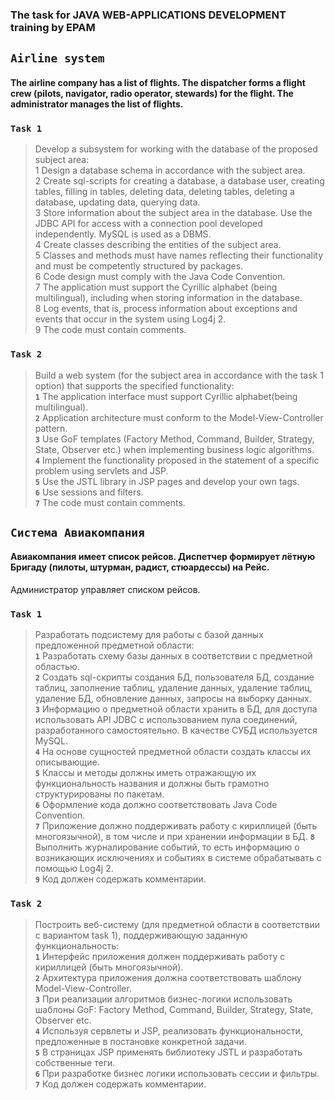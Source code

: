 ### The task for JAVA WEB-APPLICATIONS DEVELOPMENT training by EPAM
## **`Airline system`**  
#### The airline company has a list of flights. The dispatcher forms a flight crew (pilots, navigator, radio operator, stewards) for the flight. The administrator manages the list of flights.

### **`Task 1`**
  
> Develop a subsystem for working with the database of the proposed subject area:  
1 Design a database schema in accordance with the subject area.  
2 Create sql-scripts for creating a database, a database user, creating tables, filling in tables, deleting data, deleting tables, deleting a database, updating data, querying data.  
3 Store information about the subject area in the database. Use the JDBC API for access with a connection pool developed independently. MySQL is used as a DBMS.  
4 Create classes describing the entities of the subject area.  
5 Classes and methods must have names reflecting their functionality and must be competently structured by packages.  
6 Code design must comply with the Java Code Convention.  
7 The application must support the Cyrillic alphabet (being multilingual), including when storing information in the database.  
8 Log events, that is, process information about exceptions and events that occur in the system using Log4j 2.  
9 The code must contain comments.  

### **`Task 2`**  
> Build a web system (for the subject area in accordance with the task 1 option) that supports the specified functionality:  
**`1`** The application interface must support Cyrillic alphabet(being multilingual).  
**`2`** Application architecture must conform to the Model-View-Controller pattern.  
**`3`** Use GoF templates (Factory Method, Command, Builder, Strategy, State, Observer etc.) when implementing business logic algorithms.  
**`4`** Implement the functionality proposed in the statement of a specific problem using servlets and JSP.  
**`5`** Use the JSTL library in JSP pages and develop your own tags.  
**`6`** Use sessions and filters.  
**`7`** The code must contain comments.

## **`Система Авиакомпания`**  
#### Авиакомпания имеет список рейсов. Диспетчер формирует лётную Бригаду (пилоты, штурман, радист, стюардессы) на Рейс.
Администратор управляет списком рейсов.

### **`Task 1`**  
> Разработать подсистему для работы с базой данных предложенной предметной области:  
**`1`** Разработать схему базы данных в соответствии с предметной областью.  
**`2`** Создать sql-скрипты создания БД, пользователя БД, создание таблиц, заполнение таблиц, удаление данных, удаление таблиц, удаление БД, обновление данных, запросы на выборку данных.  
**`3`** Информацию о предметной области хранить в БД, для доступа использовать API JDBC с использованием пула соединений, разработанного самостоятельно. В качестве СУБД используется MySQL.  
**`4`** На основе сущностей предметной области создать классы их описывающие.  
**`5`** Классы и методы должны иметь отражающую их функциональность названия и должны быть грамотно структурированы по пакетам.  
**`6`** Оформление кода должно соответствовать Java Code Convention.  
**`7`** Приложение должно поддерживать работу с кириллицей (быть многоязычной), в том числе и при хранении информации в БД. 
**`8`** Выполнить журналирование событий, то есть информацию о возникающих исключениях и событиях в системе обрабатывать с помощью Log4j 2.  
**`9`** Код должен содержать комментарии.

### **`Task 2`**  
> Построить веб-систему (для предметной области в соответствии с вариантом task 1), поддерживающую заданную функциональность:  
**`1`** Интерфейс приложения должен поддерживать работу с кириллицей (быть многоязычной).  
**`2`** Архитектура приложения должна соответствовать шаблону Model-View-Controller.  
**`3`** При реализации алгоритмов бизнес-логики использовать шаблоны GoF: Factory Method, Command, Builder, Strategy, State, Observer etc.  
**`4`** Используя сервлеты и JSP, реализовать функциональности, предложенные в постановке конкретной задачи.  
**`5`** В страницах JSP применять библиотеку JSTL и разработать собственные теги.  
**`6`** При разработке бизнес логики использовать сессии и фильтры.  
**`7`** Код должен содержать комментарии.

